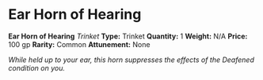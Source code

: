 # Ear Horn of Hearing

**Ear Horn of Hearing**
_Trinket_
**Type:** Trinket
**Quantity:** 1
**Weight:** N/A
**Price:** 100 gp
**Rarity:** Common
**Attunement:** None

*While held up to your ear, this horn suppresses the effects of the Deafened condition on you.*